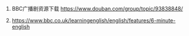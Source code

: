 1. BBC广播剧资源下载
https://www.douban.com/group/topic/93838848/ 

2. https://www.bbc.co.uk/learningenglish/english/features/6-minute-english
